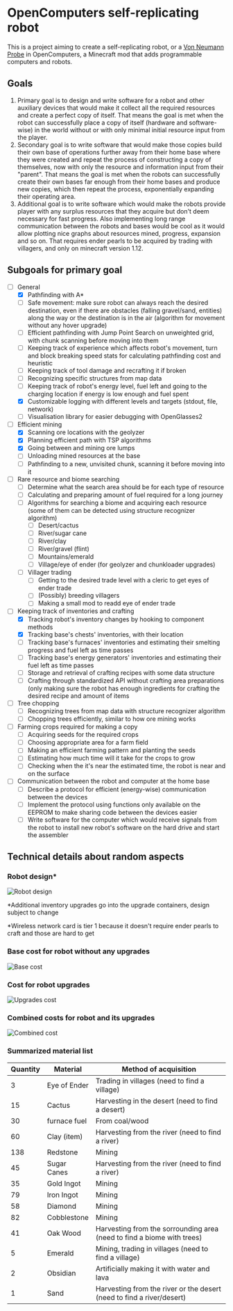 # OpenComputers self-replicating robot
This is a project aiming to create a self-replicating robot, or a [Von Neumann Probe](https://en.wikipedia.org/wiki/Self-replicating_spacecraft) in OpenComputers, a Minecraft mod that adds programmable computers and robots.

## Goals
1. Primary goal is to design and write software for a robot and other auxiliary devices that would make it collect all the required resources and create a perfect copy of itself. That means the goal is met when the robot can successfully place a copy of itself (hardware and software-wise) in the world without or with only minimal initial resource input from the player.
2. Secondary goal is to write software that would make those copies build their own base of operations further away from their home base where they were created and repeat the process of constructing a copy of themselves, now with only the resource and information input from their "parent". That means the goal is met when the robots can successfully create their own bases far enough from their home bases and produce new copies, which then repeat the process, exponentially expanding their operating area.
3. Additional goal is to write software which would make the robots provide player with any surplus resources that they acquire but don't deem necessary for fast progress. Also implementing long range communication between the robots and bases would be cool as it would allow plotting nice graphs about resources mined, progress, expansion and so on. That requires ender pearls to be acquired by trading with villagers, and only on minecraft version 1.12.

## Subgoals for primary goal
- [ ] General
  - [x] Pathfinding with A*
  - [ ] Safe movement: make sure robot can always reach the desired destination, even if there are obstacles (falling gravel/sand, entities) along the way or the destination is in the air (algorithm for movement without any hover upgrade)
  - [ ] Efficient pathfinding with Jump Point Search on unweighted grid, with chunk scanning before moving into them
  - [ ] Keeping track of experience which affects robot's movement, turn and block breaking speed stats for calculating pathfinding cost and heuristic
  - [ ] Keeping track of tool damage and recrafting it if broken
  - [ ] Recognizing specific structures from map data
  - [ ] Keeping track of robot's energy level, fuel left and going to the charging location if energy is low enough and fuel spent
  - [x] Customizable logging with different levels and targets (stdout, file, network)
  - [ ] Visualisation library for easier debugging with OpenGlasses2
- [ ] Efficient mining
  - [x] Scanning ore locations with the geolyzer
  - [x] Planning efficient path with TSP algorithms
  - [x] Going between and mining ore lumps
  - [ ] Unloading mined resources at the base
  - [ ] Pathfinding to a new, unvisited chunk, scanning it before moving into it
- [ ] Rare resource and biome searching
  - [ ] Determine what the search area should be for each type of resource
  - [ ] Calculating and preparing amount of fuel required for a long journey
  - [ ] Algorithms for searching a biome and acquiring each resource (some of them can be detected using structure recognizer algorithm)
    - [ ] Desert/cactus
    - [ ] River/sugar cane
    - [ ] River/clay
    - [ ] River/gravel (flint)
    - [ ] Mountains/emerald
    - [ ] Village/eye of ender (for geolyzer and chunkloader upgrades)
  - [ ] Villager trading
    - [ ] Getting to the desired trade level with a cleric to get eyes of ender trade
    - [ ] (Possibly) breeding villagers
    - [ ] Making a small mod to readd eye of ender trade
- [ ] Keeping track of inventories and crafting
  - [x] Tracking robot's inventory changes by hooking to component methods
  - [x] Tracking base's chests' inventories, with their location
  - [ ] Tracking base's furnaces' inventories and estimating their smelting progress and fuel left as time passes
  - [ ] Tracking base's energy generators' inventories and estimating their fuel left as time passes
  - [ ] Storage and retrieval of crafting recipes with some data structure
  - [ ] Crafting through standardized API without crafting area preparations (only making sure the robot has enough ingredients for crafting the desired recipe and amount of items
- [ ] Tree chopping
  - [ ] Recognizing trees from map data with structure recognizer algorithm
  - [ ] Chopping trees efficiently, similar to how ore mining works
- [ ] Farming crops required for making a copy
  - [ ] Acquiring seeds for the required crops
  - [ ] Choosing appropriate area for a farm field
  - [ ] Making an efficient farming pattern and planting the seeds
  - [ ] Estimating how much time will it take for the crops to grow
  - [ ] Checking when the it's near the estimated time, the robot is near and on the surface
- [ ] Communication between the robot and computer at the home base
  - [ ] Describe a protocol for efficient (energy-wise) communication between the devices
  - [ ] Implement the protocol using functions only available on the EEPROM to make sharing code between the devices easier
  - [ ] Write software for the computer which would receive signals from the robot to install new robot's software on the hard drive and start the assembler

## Technical details about random aspects
### Robot design\*
![Robot design](https://github.com/Kristopher38/OC-Von-Neumann-probe/blob/master/docs/robot.png?raw=true)

\*Additional inventory upgrades go into the upgrade containers, design subject to change

\*Wireless network card is tier 1 because it doesn't require ender pearls to craft and those are hard to get

### Base cost for robot without any upgrades
![Base cost](https://github.com/Kristopher38/OC-Von-Neumann-probe/blob/master/docs/basecost.png?raw=true)

### Cost for robot upgrades
![Upgrades cost](https://github.com/Kristopher38/OC-Von-Neumann-probe/blob/master/docs/upgrades.png?raw=true)

### Combined costs for robot and its upgrades
![Combined cost](https://github.com/Kristopher38/OC-Von-Neumann-probe/blob/master/docs/combined.png?raw=true)

### Summarized material list
Quantity | Material | Method of acquisition
-------- | -------- | ---------------------
3 | Eye of Ender | Trading in villages (need to find a village)
15 | Cactus | Harvesting in the desert (need to find a desert)
30 | furnace fuel | From coal/wood
60 | Clay (item) | Harvesting from the river (need to find a river)
138 | Redstone | Mining
45 | Sugar Canes | Harvesting from the river (need to find a river)
35 | Gold Ingot | Mining
79 | Iron Ingot | Mining
58 | Diamond | Mining
82 | Cobblestone | Mining
41 | Oak Wood | Harvesting from the sorrounding area (need to find a biome with trees)
5 | Emerald | Mining, trading in villages (need to find a village)
2 | Obsidian | Artificially making it with water and lava
1 | Sand | Harvesting from the river or the desert (need to find a river/desert)
